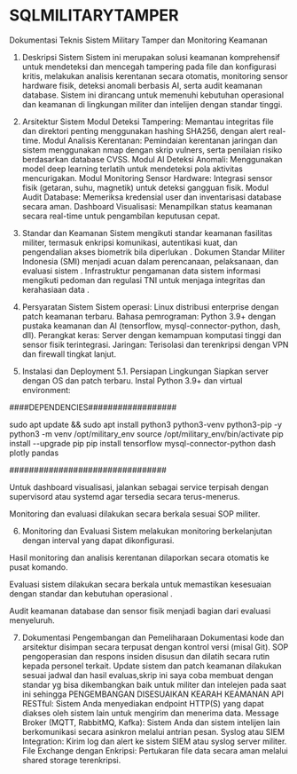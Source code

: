 # SQLMILITARYTAMPER
Dokumentasi Teknis Sistem Military Tamper dan Monitoring Keamanan

1. Deskripsi Sistem
Sistem ini merupakan solusi keamanan komprehensif untuk mendeteksi dan mencegah tampering pada file dan konfigurasi kritis, melakukan analisis kerentanan secara otomatis, monitoring sensor hardware fisik, deteksi anomali berbasis AI, serta audit keamanan database. Sistem ini dirancang untuk memenuhi kebutuhan operasional dan keamanan di lingkungan militer dan intelijen dengan standar tinggi.

2. Arsitektur Sistem
Modul Deteksi Tampering: Memantau integritas file dan direktori penting menggunakan hashing SHA256, dengan alert real-time.
Modul Analisis Kerentanan: Pemindaian kerentanan jaringan dan sistem menggunakan nmap dengan skrip vulners, serta penilaian risiko berdasarkan database CVSS.
Modul AI Deteksi Anomali: Menggunakan model deep learning terlatih untuk mendeteksi pola aktivitas mencurigakan.
Modul Monitoring Sensor Hardware: Integrasi sensor fisik (getaran, suhu, magnetik) untuk deteksi gangguan fisik.
Modul Audit Database: Memeriksa kredensial user dan inventarisasi database secara aman.
Dashboard Visualisasi: Menampilkan status keamanan secara real-time untuk pengambilan keputusan cepat.

3. Standar dan Keamanan
Sistem mengikuti standar keamanan fasilitas militer, termasuk enkripsi komunikasi, autentikasi kuat, dan pengendalian akses biometrik bila diperlukan .
Dokumen Standar Militer Indonesia (SMI) menjadi acuan dalam perencanaan, pelaksanaan, dan evaluasi sistem .
Infrastruktur pengamanan data sistem informasi mengikuti pedoman dan regulasi TNI untuk menjaga integritas dan kerahasiaan data .

4. Persyaratan Sistem
Sistem operasi: Linux distribusi enterprise dengan patch keamanan terbaru.
Bahasa pemrograman: Python 3.9+ dengan pustaka keamanan dan AI (tensorflow, mysql-connector-python, dash, dll).
Perangkat keras: Server dengan kemampuan komputasi tinggi dan sensor fisik terintegrasi.
Jaringan: Terisolasi dan terenkripsi dengan VPN dan firewall tingkat lanjut.

5. Instalasi dan Deployment
5.1. Persiapan Lingkungan
Siapkan server dengan OS dan patch terbaru.
Instal Python 3.9+ dan virtual environment:

####DEPENDENCIES##################

sudo apt update && sudo apt install python3 python3-venv python3-pip -y
python3 -m venv /opt/military_env
source /opt/military_env/bin/activate
pip install --upgrade pip
pip install tensorflow mysql-connector-python dash plotly pandas

################################

Untuk dashboard visualisasi, jalankan sebagai service terpisah dengan supervisord atau systemd agar tersedia secara terus-menerus.

Monitoring dan evaluasi dilakukan secara berkala sesuai SOP militer.

6. Monitoring dan Evaluasi
Sistem melakukan monitoring berkelanjutan dengan interval yang dapat dikonfigurasi.

Hasil monitoring dan analisis kerentanan dilaporkan secara otomatis ke pusat komando.

Evaluasi sistem dilakukan secara berkala untuk memastikan kesesuaian dengan standar dan kebutuhan operasional .

Audit keamanan database dan sensor fisik menjadi bagian dari evaluasi menyeluruh.

7. Dokumentasi Pengembangan dan Pemeliharaan
Dokumentasi kode dan arsitektur disimpan secara terpusat dengan kontrol versi (misal Git).
SOP pengoperasian dan respons insiden disusun dan dilatih secara rutin kepada personel terkait.
Update sistem dan patch keamanan dilakukan sesuai jadwal dan hasil evaluas,skrip ini saya coba membuat dengan standar yg bisa dikembangkan baik untuk militer dan intelejen pada saat ini
sehingga
PENGEMBANGAN DISESUAIKAN KEARAH KEAMANAN
API RESTful: Sistem Anda menyediakan endpoint HTTP(S) yang dapat diakses oleh sistem lain untuk mengirim dan menerima data.
Message Broker (MQTT, RabbitMQ, Kafka): Sistem Anda dan sistem intelijen lain berkomunikasi secara asinkron melalui antrian pesan.
Syslog atau SIEM Integration: Kirim log dan alert ke sistem SIEM atau syslog server militer.
File Exchange dengan Enkripsi: Pertukaran file data secara aman melalui shared storage terenkripsi.

